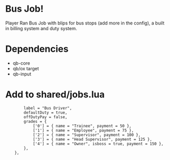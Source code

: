 # Bus Job!
Player Ran Bus Job with blips for bus stops (add more in the config), a built in billing system and duty system.

# Dependencies
- qb-core
- qb/ox target
- qb-input

# Add to shared/jobs.lua

```busjob = {
		label = "Bus Driver",
		defaultDuty = true,
		offDutyPay = false,
		grades = {
			['0'] = { name = "Trainee", payment = 50 },
			['1'] = { name = "Employee", payment = 75 },
			['2'] = { name = "Supervisor", payment = 100 },
			['3'] = { name = "Head Supervisor", payment = 125 },
			['4'] = { name = "Owner", isboss = true, payment = 150 },
		},
	},
